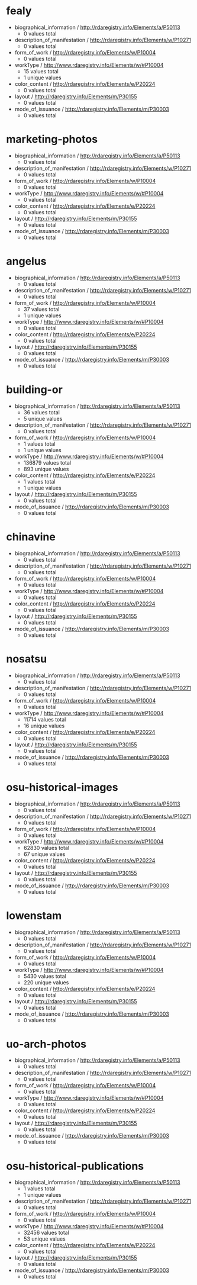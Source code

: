 # fealy
- biographical_information / http://rdaregistry.info/Elements/a/P50113
	- 0 values total
- description_of_manifestation / http://rdaregistry.info/Elements/w/P10271
	- 0 values total
- form_of_work / http://rdaregistry.info/Elements/w/P10004
	- 0 values total
- workType / http://www.rdaregistry.info/Elements/w/#P10004
	- 15 values total
	- 1 unique values
- color_content / http://rdaregistry.info/Elements/e/P20224
	- 0 values total
- layout / http://rdaregistry.info/Elements/m/P30155
	- 0 values total
- mode_of_issuance / http://rdaregistry.info/Elements/m/P30003
	- 0 values total
# marketing-photos
- biographical_information / http://rdaregistry.info/Elements/a/P50113
	- 0 values total
- description_of_manifestation / http://rdaregistry.info/Elements/w/P10271
	- 0 values total
- form_of_work / http://rdaregistry.info/Elements/w/P10004
	- 0 values total
- workType / http://www.rdaregistry.info/Elements/w/#P10004
	- 0 values total
- color_content / http://rdaregistry.info/Elements/e/P20224
	- 0 values total
- layout / http://rdaregistry.info/Elements/m/P30155
	- 0 values total
- mode_of_issuance / http://rdaregistry.info/Elements/m/P30003
	- 0 values total
# angelus
- biographical_information / http://rdaregistry.info/Elements/a/P50113
	- 0 values total
- description_of_manifestation / http://rdaregistry.info/Elements/w/P10271
	- 0 values total
- form_of_work / http://rdaregistry.info/Elements/w/P10004
	- 37 values total
	- 1 unique values
- workType / http://www.rdaregistry.info/Elements/w/#P10004
	- 0 values total
- color_content / http://rdaregistry.info/Elements/e/P20224
	- 0 values total
- layout / http://rdaregistry.info/Elements/m/P30155
	- 0 values total
- mode_of_issuance / http://rdaregistry.info/Elements/m/P30003
	- 0 values total
# building-or
- biographical_information / http://rdaregistry.info/Elements/a/P50113
	- 36 values total
	- 5 unique values
- description_of_manifestation / http://rdaregistry.info/Elements/w/P10271
	- 0 values total
- form_of_work / http://rdaregistry.info/Elements/w/P10004
	- 1 values total
	- 1 unique values
- workType / http://www.rdaregistry.info/Elements/w/#P10004
	- 136879 values total
	- 893 unique values
- color_content / http://rdaregistry.info/Elements/e/P20224
	- 1 values total
	- 1 unique values
- layout / http://rdaregistry.info/Elements/m/P30155
	- 0 values total
- mode_of_issuance / http://rdaregistry.info/Elements/m/P30003
	- 0 values total
# chinavine
- biographical_information / http://rdaregistry.info/Elements/a/P50113
	- 0 values total
- description_of_manifestation / http://rdaregistry.info/Elements/w/P10271
	- 0 values total
- form_of_work / http://rdaregistry.info/Elements/w/P10004
	- 0 values total
- workType / http://www.rdaregistry.info/Elements/w/#P10004
	- 0 values total
- color_content / http://rdaregistry.info/Elements/e/P20224
	- 0 values total
- layout / http://rdaregistry.info/Elements/m/P30155
	- 0 values total
- mode_of_issuance / http://rdaregistry.info/Elements/m/P30003
	- 0 values total
# nosatsu
- biographical_information / http://rdaregistry.info/Elements/a/P50113
	- 0 values total
- description_of_manifestation / http://rdaregistry.info/Elements/w/P10271
	- 0 values total
- form_of_work / http://rdaregistry.info/Elements/w/P10004
	- 0 values total
- workType / http://www.rdaregistry.info/Elements/w/#P10004
	- 11714 values total
	- 16 unique values
- color_content / http://rdaregistry.info/Elements/e/P20224
	- 0 values total
- layout / http://rdaregistry.info/Elements/m/P30155
	- 0 values total
- mode_of_issuance / http://rdaregistry.info/Elements/m/P30003
	- 0 values total
# osu-historical-images
- biographical_information / http://rdaregistry.info/Elements/a/P50113
	- 0 values total
- description_of_manifestation / http://rdaregistry.info/Elements/w/P10271
	- 0 values total
- form_of_work / http://rdaregistry.info/Elements/w/P10004
	- 0 values total
- workType / http://www.rdaregistry.info/Elements/w/#P10004
	- 62830 values total
	- 67 unique values
- color_content / http://rdaregistry.info/Elements/e/P20224
	- 0 values total
- layout / http://rdaregistry.info/Elements/m/P30155
	- 0 values total
- mode_of_issuance / http://rdaregistry.info/Elements/m/P30003
	- 0 values total
# lowenstam
- biographical_information / http://rdaregistry.info/Elements/a/P50113
	- 0 values total
- description_of_manifestation / http://rdaregistry.info/Elements/w/P10271
	- 0 values total
- form_of_work / http://rdaregistry.info/Elements/w/P10004
	- 0 values total
- workType / http://www.rdaregistry.info/Elements/w/#P10004
	- 5430 values total
	- 220 unique values
- color_content / http://rdaregistry.info/Elements/e/P20224
	- 0 values total
- layout / http://rdaregistry.info/Elements/m/P30155
	- 0 values total
- mode_of_issuance / http://rdaregistry.info/Elements/m/P30003
	- 0 values total
# uo-arch-photos
- biographical_information / http://rdaregistry.info/Elements/a/P50113
	- 0 values total
- description_of_manifestation / http://rdaregistry.info/Elements/w/P10271
	- 0 values total
- form_of_work / http://rdaregistry.info/Elements/w/P10004
	- 0 values total
- workType / http://www.rdaregistry.info/Elements/w/#P10004
	- 0 values total
- color_content / http://rdaregistry.info/Elements/e/P20224
	- 0 values total
- layout / http://rdaregistry.info/Elements/m/P30155
	- 0 values total
- mode_of_issuance / http://rdaregistry.info/Elements/m/P30003
	- 0 values total
# osu-historical-publications
- biographical_information / http://rdaregistry.info/Elements/a/P50113
	- 1 values total
	- 1 unique values
- description_of_manifestation / http://rdaregistry.info/Elements/w/P10271
	- 0 values total
- form_of_work / http://rdaregistry.info/Elements/w/P10004
	- 0 values total
- workType / http://www.rdaregistry.info/Elements/w/#P10004
	- 32456 values total
	- 53 unique values
- color_content / http://rdaregistry.info/Elements/e/P20224
	- 0 values total
- layout / http://rdaregistry.info/Elements/m/P30155
	- 0 values total
- mode_of_issuance / http://rdaregistry.info/Elements/m/P30003
	- 0 values total

